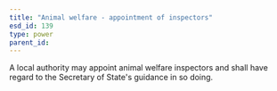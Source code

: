 ```yaml
---
title: "Animal welfare - appointment of inspectors"
esd_id: 139
type: power
parent_id:  
---
```


A local authority may appoint animal welfare inspectors and shall have regard to the Secretary of State's guidance in so doing.

